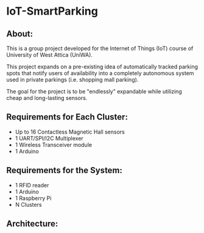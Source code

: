 # IoT-SmartParking

## About:
This is a group project developed for the Internet of Things (IoT) course of University of West Attica (UniWA).

This project expands on a pre-existing idea of automatically tracked parking spots that notify users of availability into a completely autonomous system used in private parkings (i.e. shopping mall parking).

The goal for the project is to be "endlessly" expandable while utilizing cheap and long-lasting sensors.

## Requirements for Each Cluster:
- Up to 16 Contactless Magnetic Hall sensors
- 1 UART/SPI/I2C Multiplexer
- 1 Wireless Transceiver module
- 1 Arduino

## Requirements for the System:
- 1 RFID reader
- 1 Arduino
- 1 Raspberry Pi
- N Clusters 

## Architecture:

